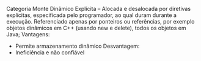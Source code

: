 Categoria Monte Dinâmico Explícita – Alocada e desalocada
por diretivas explícitas, especificada pelo programador, ao
qual duram durante a execução. Referenciado apenas por ponteiros ou referências, por exemplo objetos dinâmicos em C++ (usando new e delete), todos os objetos em Java;
Vantagens:
- Permite armazenamento dinâmico
Desvantagem: 
- Ineficiência e não confiável